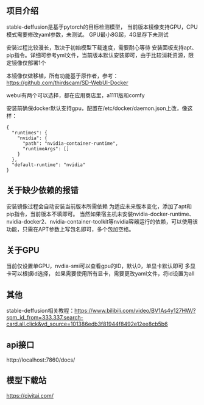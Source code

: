 ## 项目介绍

stable-deffusion是基于pytorch的目标检测模型，
当前版本镜像支持GPU，CPU模式需要修改yaml参数，未测试。
GPU最小8G起，4G显存下未测试

安装过程比较漫长，取决于初始模型下载速度，需要耐心等待
安装面板支持apt、pip指令。详细可参考yml文件，当前版本默认安装即可，由于比较消耗资源，限定镜像仅部署1个

本镜像仅做移植，所有功能基于原作者，参考：https://github.com/thirdscam/SD-WebUI-Docker

webui有两个可以选择，都在应用商店里，a1111版和comfy

安装前确保docker默认支持gpu，配置在/etc/docker/daemon.json上改，像这样：
```
{
  "runtimes": {
    "nvidia": {
      "path": "nvidia-container-runtime",
      "runtimeArgs": []
    }
  },
  "default-runtime": "nvidia"
}
```

## 关于缺少依赖的报错
安装镜像过程会自动安装当前版本所需依赖
为适应未来版本变化，添加了apt和pip指令，当前版本不填即可。
当然如果宿主机未安装nvidia-docker-runtime、nvidia-docker2、nvidia-container-toolkit等nvidia容器运行的依赖，可以使用该功能，只需在APT参数上写包名即可，多个包加空格。


## 关于GPU
当前仅设置单GPU，nvdia-smi可以查看gpu的ID，默认0，单显卡默认即可
多显卡可以根据id选择，
如果需要使用所有显卡，需要更改yaml文件，将id设置为all

## 其他
stable-deffusion相关教程：https://www.bilibili.com/video/BV1As4y127HW/?spm_id_from=333.337.search-card.all.click&vd_source=101386edb3f81944f8492e12ee8cb5b6

## api接口
http://localhost:7860/docs/

## 模型下载站
https://civitai.com/